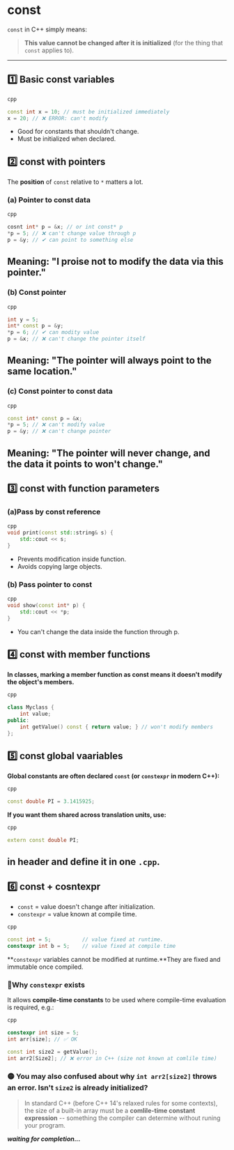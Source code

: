 # __const__

`const` in C++ simply means:  
> **This value cannot be changed after it is initialized** (for the thing that `const` applies to).  
---

## 1️⃣ **Basic const variables**
```cpp
cpp

const int x = 10; // must be initialized immediately
x = 20; // ❌ ERROR: can't modify
```
- Good for constants that shouldn't change.
- Must be initialized when declared.

## 2️⃣ **const with pointers**
The **position** of `const` relative to `*` matters a lot.

### (a) Pointer to const data
```cpp
cpp

cosnt int* p = &x; // or int const* p
*p = 5; // ❌ can't change value through p
p = &y; // ✔ can point to something else
```
Meaning: "I proise not to modify the data via this pointer."
---

### (b) Const pointer
```cpp
cpp

int y = 5;
int* const p = &y;
*p = 6; // ✔ can modity value
p = &x; // ❌ can't change the pointer itself
```
Meaning: "The pointer will always point to the same location."
---

### (c) Const pointer to const data
```cpp
cpp

const int* const p = &x;
*p = 5; // ❌ can't modify value
p = &y; // ❌ can't change pointer
```
Meaning: "The pointer will never change, and the data it points to won't change."
---

## 3️⃣ **const with function parameters**
### (a)Pass by const reference
```cpp
cpp
void print(const std::string& s) {
    std::cout << s;
}
```
- Prevents modification inside function.
- Avoids copying large objects.

### (b) **Pass pointer to const**
```cpp
cpp
void show(const int* p) {
    std::cout << *p;
}
```
- You can't change the data inside the function through p.

## 4️⃣ **const with member functions**
**In classes, marking a member function as const means it doesn't modify the object's members.**
```cpp
cpp

class Myclass {
    int value;
public:
    int getValue() const { return value; } // won't modify members
};
```
## 5️⃣ **const global vaariables**
**Global constants are often declared `const` (or `constexpr` in modern C++):**
```cpp
cpp

const double PI = 3.1415925;
```
**If you want them shared across translation units, use:**
```cpp
cpp

extern const double PI;
```
in header and define it in one `.cpp`.
---

## 6️⃣ **const + cosntexpr**
- `const` = value doesn't change after initialization.
- `constexpr` = value known at compile time.
```cpp
cpp

const int = 5;          // value fixed at runtime.
constexpr int b = 5;    // value fixed at compile time
```
**`constexpr` variables cannot be modified at runtime.**They are fixed and immutable once compiled.

### 🔷**Why `constexpr` exists**
It allows **compile-time constants** to be used where compile-time evaluation is required, e.g.:
```cpp
cpp

constexpr int size = 5;
int arr[size]; // ✅ OK

const int size2 = getValue();
int arr2[Size2]; // ❌ error in C++ (size not known at comlile time)
```
### 🟡 You may also confused about why `int arr2[size2]` throws an error. Isn't `size2` is already initialized?

> In standard C++ (before C++ 14's relaxed rules for some contexts), the size of a built-in array must be a **comlile-time constant expression** -- something the compiler can determine without runing your program.

___waiting for completion...___



